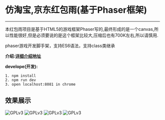 # 仿淘宝,京东红包雨(基于Phaser框架)


----------
本红包雨项目是基于HTML5的游戏框架Phaser写的,最终形成的是一个canvas,所以性能很好,但是必须要说的是这个框架比较大,压缩后也有700K左右,所以请慎用.

phaser游戏开发脚手架，支持ES6语法，支持class类继承

**介绍:<a href='http://www.cnblogs.com/mianbaodaxia/p/7095782.html'>详细介绍地址</a>**

**develope(开发):**
```
1. npm install
2. npm run dev
3. open localhost:8081 in chrome
```
## 效果展示

![GPLv3](https://raw.githubusercontent.com/AmosXu/red-packet-rain/master/assets/img/readme-timeout.png) 
![GPLv3](https://raw.githubusercontent.com/AmosXu/red-packet-rain/master/assets/img/readme-rain.png) 
![GPLv3](https://raw.githubusercontent.com/AmosXu/red-packet-rain/master/assets/img/readme-open.png) 
![GPLv3](https://raw.githubusercontent.com/AmosXu/red-packet-rain/master/assets/img/readme-red-packet.png) 




